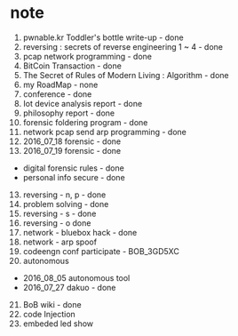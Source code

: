 # note

1. pwnable.kr Toddler's bottle write-up - done
2. reversing : secrets of reverse engineering 1 ~ 4 - done
2. pcap network programming - done
3. BitCoin Transaction - done
4. The Secret of Rules of Modern Living : Algorithm - done
5. my RoadMap - none
6. conference - done
7. Iot device analysis report - done
8. philosophy report - done
9. forensic foldering program - done
10. network pcap send arp programming - done
11. 2016_07_18 forensic - done
12. 2016_07_19 forensic - done
  - digital forensic rules - done
  - personal info secure - done
13. reversing - n, p - done
14. problem solving - done
15. reversing - s - done
16. reversing - o done
17. network - bluebox hack - done
18. network - arp spoof
19. codeengn conf participate - BOB_3GD5XC
20. autonomous
  - 2016_08_05 autonomous tool
  - 2016_07_27 dakuo - done
21. BoB wiki - done
22. code Injection
23. embeded led show
